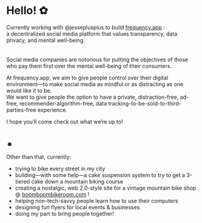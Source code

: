 # Hello! ✿

Currently working with @jesseplusplus to build [frequency.app](https://frequency.app) : <br>
a decentralized social media platform that values transparency, data privacy, and mental well-being.  
<br>
<Br>
Social media companies are notorious for putting the objectives of those who pay them first over the mental well-being of their consumers.  

At frequency.app, we aim to give people control over their digital environment&mdash;to make social media as mindful or as distracting as one would like it to be.  
We want to give people the option to have a private, distraction-free, ad-free, recommender-algorithm-free, data tracking-to-be-sold-to-third-parties-free experience.  

I hope you’ll come check out what we’re up to!
<br><br>
### ☻

Other than that, currently: <br>
- trying to bike every street in my city
- building&mdash;with some help&mdash;a cake suspension system to try to get a 3-tiered cake down a mountain biking course
- creating a nostalgic, web 2.0-style site for a vintage mountain bike shop @ [boomboombikeroom.com](https://boomboombikeroom.com) !
- helping non-tech-savvy people learn how to use their computers
- designing fun flyers for local events & businesses
- doing my part to bring people together! 

